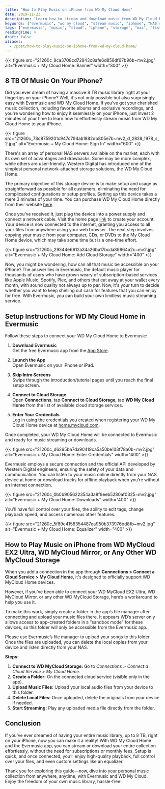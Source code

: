```yaml
---
title: "How to Play Music on iPhone from WD My Cloud Home"
date: 2019-11-23
description: "Learn how to stream and download music from WD My Cloud Home to your iPhone using the Evermusic app. Enjoy your entire music library without subscriptions."
keywords: ["evermusic", "wd my cloud", "stream music", "iphone", "NAS storage", "offline music", "custom equalizer", "my cloud home", "8TB music library", "WD MyCloud EX2 Ultra", "MyCloud Mirror"]
tags: ["evermusic", "music", "cloud", "iphone", "storage", "nas", "listen", "remote", "home", "online", "wd", "mycloud"]
readingTime: 4
draft: false
aliases:
  - /post/how-to-play-music-on-iphone-from-wd-my-cloud-home/
---
```


{{< figure src="21260c_9ca3708cd72943c8afe6d856df67b96b~mv2.jpg" alt="Evermusic + My Cloud Home: Banner" width="800" >}}

## 8 TB Of Music On Your iPhone?

Did you ever dream of having a massive 8 TB music library right at your fingertips on your iPhone? Well, it's not only possible but also surprisingly easy with Evermusic and WD My Cloud Home. If you've got your cherished music collection, including favorite albums and exclusive recordings, and you're wondering how to enjoy it seamlessly on your iPhone, just invest 2 minutes of your time to learn how to effortlessly stream music from WD My Cloud Home to your iPhone.

{{< figure src="21260c_78c8759201c947c794ab1882db805e7b~mv2_d_2838_1978_s_2.jpg" alt="Evermusic + My Cloud Home: Sign In" width="600" >}}

There's an array of personal NAS servers available on the market, each with its own set of advantages and drawbacks. Some may be more complex, while others are user-friendly. Western Digital has introduced one of the simplest personal network-attached storage solutions, the WD My Cloud Home.

The primary objective of this storage device is to make setup and usage as straightforward as possible for all customers, eliminating the need for complicated configurations or setup profiles. Setting up this device takes a mere 3 minutes of your time. You can purchase WD My Cloud Home directly from their website [here](https://www.westerndigital.com/products/cloud-storage/wd-my-cloud-home/).

Once you've received it, just plug the device into a power supply and connect a network cable. Visit the home page [link](https://home.mycloud.com/) to create your account. Your device is now connected to the internet, granting you access to all your files from anywhere using your web browser. The next step involves copying your music from your computer, CDs, or DVDs to the My Cloud Home device, which may take some time but is a one-time effort.

{{< figure src="21260c_29344e6912a34a26ba17bcda89864a2c~mv2.jpg" alt="Evermusic + My Cloud Home: Add Cloud Storage" width="400" >}}

Now, you might be wondering, how can all that music be accessible on your iPhone? The answer lies in Evermusic, the default music player for thousands of users who have grown weary of subscription-based services like Apple Music, Spotify, Plex, and others that eat away at your wallet every month, with sound quality not always up to par. Now, it's your turn to decide whether you want to keep shelling out cash for features that you can enjoy for free. With Evermusic, you can build your own limitless music streaming service.

## Setup Instructions for WD My Cloud Home in Evermusic

Follow these steps to connect your WD My Cloud Home to Evermusic:

1. **Download Evermusic**  
   Get the free Evermusic app from the [App Store](https://apps.apple.com/app/evermusic-cloud-music-player/id885367198).

2. **Launch the App**  
   Open Evermusic on your iPhone or iPad.

3. **Skip Intro Screens**  
   Swipe through the introduction/tutorial pages until you reach the final setup screen.

4. **Connect to Cloud Storage**  
   Open **Connections**, tap **Connect to Cloud Storage**, tap **WD My Cloud Home** from the list of available cloud storage services.

5. **Enter Your Credentials**  
   Log in using the credentials you created when registering your WD My Cloud Home device at [home.mycloud.com](https://home.mycloud.com/).

Once completed, your WD My Cloud Home will be connected to Evermusic and ready for music streaming or downloads.

{{< figure src="21260c_d6295ba7da90419ca5a50be103f78a0b~mv2.jpg" alt="Evermusic + My Cloud Home: Enter Credentials" width="400" >}}

Evermusic employs a secure connection and the official API developed by Western Digital engineers, ensuring the safety of your data and communication. You can listen to your music online directly from your NAS device at home or download tracks for offline playback when you're without an internet connection.

{{< figure src="21260c_0b0b905622354a3a8f9eeb5280af0325~mv2.jpg" alt="Evermusic + My Cloud Home: Downloads" width="400" >}}

You'll have full control over your files, the ability to edit tags, change playback speed, and access numerous other features.

{{< figure src="21260c_5f89e4158354487ea950b373976bd8fb~mv2.jpg" alt="Evermusic + My Cloud Home: Equalizer" width="400" >}}

## How to Play Music on iPhone from WD MyCloud EX2 Ultra, WD MyCloud Mirror, or Any Other WD MyCloud Storage

When you add a connection in the app through **Connections > Connect a Cloud Service > My Cloud Home**, it's designed to officially support WD MyCloud Home devices.

However, if you’ve been able to connect your WD MyCloud EX2 Ultra, WD MyCloud Mirror, or any other WD MyCloud Storage, here’s a workaround to help you use it.

To make this work, simply create a folder in the app’s file manager after connecting and upload your music files there. It appears WD’s server only allows access to app-created folders in a “sandbox mode” for these devices, so this folder will only be accessible from the Evermusic app.

Please use Evermusic’s file manager to upload your songs to this folder. Once the files are uploaded, you can delete the local copies from your device and listen directly from your NAS.

**Steps:** 

1. **Connect to WD MyCloud Storage:** Go to *Connections > Connect a Cloud Service > My Cloud Home*.
2. **Create a Folder:** On the connected cloud service (visible only in the app).
3. **Upload Music Files:** Upload your local audio files from your device to this folder.
4. **Delete Local Files:** Once uploaded, delete the originals from your device if needed.
5. **Start Streaming:** Play any uploaded media file directly from the folder.

## Conclusion

If you’ve ever dreamed of having your entire music library, up to 8 TB, right on your iPhone, now you can make it a reality! With WD My Cloud Home and the Evermusic app, you can stream or download your entire collection effortlessly, without the need for subscriptions or monthly fees. Setup is quick, and once connected, you’ll enjoy high-quality playback, full control over your files, and even custom settings like an equalizer.

Thank you for exploring this guide—now, dive into your personal music collection from anywhere, anytime, with Evermusic and WD My Cloud. Enjoy the freedom of your own music library, hassle-free!
